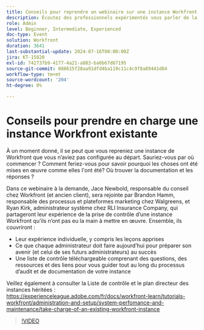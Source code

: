 ```yaml
---
title: Conseils pour reprendre un webinaire sur une instance Workfront existante
description: Écoutez des professionnels expérimentés vous parler de la prise en charge d’une instance Workfront. Obtenez des informations sur l’audit, la documentation et la configuration pour un succès futur grâce à notre liste de contrôle téléchargeable dans notre webinaire à la demande.
role: Admin
level: Beginner, Intermediate, Experienced
doc-type: Event
solution: Workfront
duration: 3641
last-substantial-update: 2024-07-16T00:00:00Z
jira: KT-15820
exl-id: 742737b9-4177-4a21-a883-ba6b67d67195
source-git-commit: 088615f28aa91dfd4ba119c11c4c9f8a89441d84
workflow-type: tm+mt
source-wordcount: '204'
ht-degree: 0%

---
```


# Conseils pour prendre en charge une instance Workfront existante

À un moment donné, il se peut que vous repreniez une instance de Workfront que vous n’aviez pas configurée au départ. Sauriez-vous par où commencer ? Comment feriez-vous pour savoir pourquoi les choses ont été mises en œuvre comme elles l&#39;ont été? Où trouver la documentation et les réponses ?

Dans ce webinaire à la demande, Jace Newbold, responsable du conseil chez Workfront (et ancien client), sera rejointe par Brandon Hamm, responsable des processus et plateformes marketing chez Walgreens, et Ryan Kirk, administrateur système chez RLI Insurance Company, qui partageront leur expérience de la prise de contrôle d’une instance Workfront qu’ils n’ont pas eu la main à mettre en œuvre. Ensemble, ils couvriront :

* Leur expérience individuelle, y compris les leçons apprises
* Ce que chaque administrateur doit faire aujourd’hui pour préparer son avenir (et celui de ses futurs administrateurs) au succès
* Une liste de contrôle téléchargeable comprenant des questions, des ressources et des liens pour vous guider tout au long du processus d’audit et de documentation de votre instance

Veillez également à consulter la Liste de contrôle et le plan directeur des instances héritées : https://experienceleague.adobe.com/fr/docs/workfront-learn/tutorials-workfront/administration-and-setup/system-perfomance-and-maintenance/take-charge-of-an-existing-workfront-instance

>[!VIDEO](https://video.tv.adobe.com/v/3431014/?learn=on)
